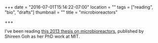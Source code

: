+++
date = "2016-07-01T15:14:22-07:00"
location = ""
tags = ["reading", "bio", "drafts"]
thumbnail = ""
title = "microbioreactors"

+++

I've been reading [this 2013 thesis on microbioreactors](/static/goh-microbioreactor-design.pdf),
published by Shireen Goh as her PhD work at MIT.
